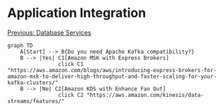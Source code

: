 # Application Integration

[Previous: Database Services](5.databases.md)

```mermaid
graph TD
    A[Start] --> B{Do you need Apache Kafka compatibility?}
    B --> |Yes| C1[Amazon MSK with Express Brokers]
                click C1 "https://aws.amazon.com/blogs/aws/introducing-express-brokers-for-amazon-msk-to-deliver-high-throughput-and-faster-scaling-for-your-kafka-clusters/"
    B --> |No| C2[Amazon KDS with Enhance Fan Out]
                click C2 "https://aws.amazon.com/kinesis/data-streams/features/"
```
